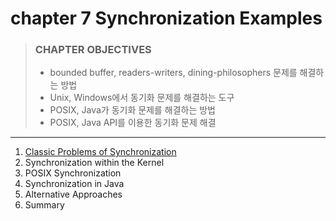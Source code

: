 # chapter 7 Synchronization Examples

> ### CHAPTER OBJECTIVES
>
> - bounded buffer, readers-writers, dining-philosophers 문제를 해결하는 방법
> - Unix, Windows에서 동기화 문제를 해결하는 도구
> - POSIX, Java가 동기화 문제를 해결하는 방법
> - POSIX, Java API를 이용한 동기화 문제 해결


---

1. [Classic Problems of Synchronization](1_Classic_Problems_of_Synchronization/README.md)
2. Synchronization within the Kernel
3. POSIX Synchronization
4. Synchronization in Java
5. Alternative Approaches
6. Summary


